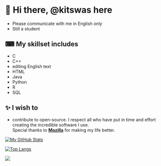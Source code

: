 # 👋 Hi there, @kitswas here
- Please communicate with me in English *only*
- Still a student

## ⌨ My skillset includes
- C
- C++
- editing English text
- HTML
- Java
- Python
- R
- SQL

## ✨ I wish to
- contribute to open-source. I respect all who have put in time and effort creating the incredible software I use.  
Special thanks to [**Mozilla**](https://www.mozilla.org/en-GB/) for making my life better.  

[![My GitHub Stats](https://github-readme-stats-kitswas.vercel.app/api?username=kitswas&count_private=true&show_icons=true&theme=radical)](https://github.com/anuraghazra/github-readme-stats)

[![Top Langs](https://github-readme-stats-kitswas.vercel.app/api/top-langs/?username=kitswas&count_private=true&langs_count=10)](https://github.com/anuraghazra/github-readme-stats)

<!---
kitswas/kitswas is a ✨ unique ✨ repository because its `README.md` (this file) appears on your GitHub profile.
You can click the Preview link to take a look at your changes.
--->

![](https://hit.yhype.me/github/profile?user_id=90329875)
